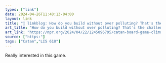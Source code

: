 ```yaml
---
types: ["link"]
date: 2024-04-26T11:40:13-04:00
layout: link
title: "🔗 linkblog: How do you build without over polluting? That's the challenge of new Catan board game'"
art_title: "How do you build without over polluting? That's the challenge of new Catan board game"
art_link: "https://npr.org/2024/04/22/1245096795/catan-board-game-climate-change-pollution"
source: ["https:"]
tags: ["Catan","LIS 618"]
---
```

Really interested in this game.
